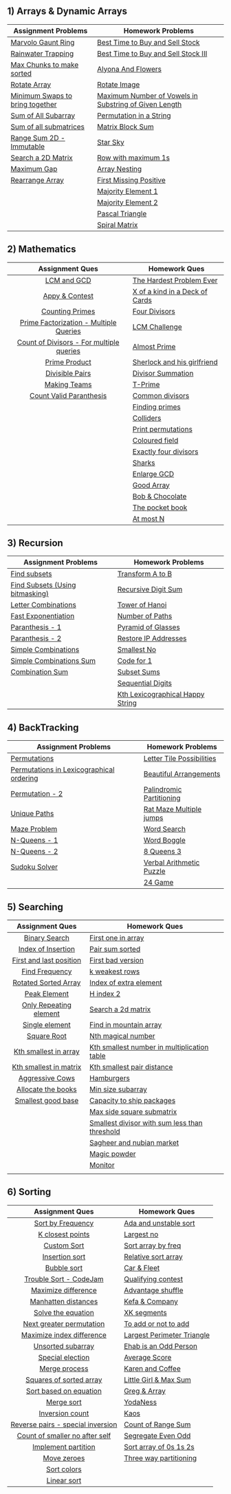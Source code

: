 
## 1) Arrays & Dynamic Arrays
| Assignment Problems                                                                                                                                                	| Homework Problems                                                                                                                               	|
|--------------------------------------------------------------------------------------------------------------------------------------------------------------------	|-------------------------------------------------------------------------------------------------------------------------------------------------	|
| [Marvolo Gaunt Ring](https://codeforces.com/problemset/problem/855/B)                                                                                              	| [Best Time to Buy and Sell Stock](https://leetcode.com/problems/best-time-to-buy-and-sell-stock/)                                               	|
| [Rainwater Trapping](https://leetcode.com/problems/trapping-rain-water/)                                                                                           	| [Best Time to Buy and Sell Stock III](https://leetcode.com/problems/best-time-to-buy-and-sell-stock-iii/)                                       	|
| [Max Chunks to make sorted](https://leetcode.com/problems/max-chunks-to-make-sorted/)                                                                              	| [Alyona And Flowers](https://codeforces.com/problemset/problem/740/B)                                                                           	|
| [Rotate Array](https://leetcode.com/problems/rotate-array/)                                                                                                        	| [Rotate Image](https://leetcode.com/problems/rotate-image/)                                                                                     	|
| [Minimum Swaps to bring together](https://practice.geeksforgeeks.org/problems/minimum-swaps-required-to-bring-all-elements-less-than-or-equal-to-k-together4847/1) 	| [Maximum Number of Vowels in Substring of Given Length](https://leetcode.com/problems/maximum-number-of-vowels-in-a-substring-of-given-length/) 	|
| [Sum of All Subarray](https://practice.geeksforgeeks.org/problems/sum-of-subarrays2229/1)                                                                          	| [Permutation in a String](https://leetcode.com/problems/permutation-in-string/)                                                                 	|
| [Sum of all submatrices](https://www.geeksforgeeks.org/sum-of-all-submatrices-of-a-given-matrix/)                                                                  	| [Matrix Block Sum](https://leetcode.com/problems/matrix-block-sum/)                                                                             	|
| [Range Sum 2D - Immutable](https://leetcode.com/problems/range-sum-query-2d-immutable/)                                                                            	| [Star Sky](https://codeforces.com/problemset/problem/835/C)                                                                                     	|
| [Search a 2D Matrix](https://leetcode.com/problems/search-a-2d-matrix-ii/)                                                                                         	| [Row with maximum 1s](https://practice.geeksforgeeks.org/problems/row-with-max-1s0023/1)                                                        	|
| [Maximum Gap](https://leetcode.com/problems/maximum-gap/)                                                                                                          	| [Array Nesting](https://leetcode.com/problems/array-nesting/)                                                                                   	|
| [Rearrange Array](https://www.geeksforgeeks.org/rearrange-array-arrj-becomes-arri-j/)                                                                              	| [First Missing Positive](https://leetcode.com/problems/first-missing-positive/)                                                                 	|
|                                                                                                                                                                    	| [Majority Element 1](https://leetcode.com/problems/majority-element/)                                                                           	|
|                                                                                                                                                                    	| [Majority Element 2](https://leetcode.com/problems/majority-element-ii/)                                                                        	|
|                                                                                                                                                                    	| [Pascal Triangle](https://leetcode.com/problems/pascals-triangle/)                                                                              	|
|                                                                                                                                                                    	| [Spiral Matrix](https://leetcode.com/problems/spiral-matrix/)                                                                                   	|

## 2) Mathematics
|                                                       Assignment Ques                                                       | Homework Ques                                                                                                        |
|:---------------------------------------------------------------------------------------------------------------------------:|----------------------------------------------------------------------------------------------------------------------|
| [LCM and GCD](https://practice.geeksforgeeks.org/problems/lcm-and-gcd4516/1)                                                | [The Hardest Problem Ever](https://www.hackerrank.com/contests/first-assessment/challenges/the-hardest-problem-ever) |
| [Appy & Contest](https://www.codechef.com/problems/HMAPPY2)                                                                 | [X of a kind in a Deck of Cards](https://leetcode.com/problems/x-of-a-kind-in-a-deck-of-cards/)                      |
| [Counting Primes](https://leetcode.com/problems/count-primes/)                                                              | [Four Divisors](https://leetcode.com/problems/four-divisors/)                                                        |
| [Prime Factorization - Multiple Queries](https://practice.geeksforgeeks.org/problems/prime-factors-and-their-powers5243/1)  | [LCM Challenge](https://codeforces.com/problemset/problem/235/A)                                                     |
| [Count of Divisors - For multiple queries](https://www.geeksforgeeks.org/efficient-program-print-number-factors-n-numbers/) | [Almost Prime](https://codeforces.com/problemset/problem/26/A)                                                       |
| [Prime Product](https://practice.geeksforgeeks.org/problems/product-of-primes5328/1)                                        | [Sherlock and his girlfriend](https://codeforces.com/contest/776/problem/B)                                          |
| [Divisible Pairs](https://practice.geeksforgeeks.org/problems/pairs-which-are-divisible-by-41920/1)                         | [Divisor Summation](https://www.spoj.com/problems/DIVSUM/)                                                           |
| [Making Teams](https://codeforces.com/contest/131/problem/C)                                                                | [T-Prime](https://codeforces.com/problemset/problem/230/B)                                                           |
| [Count Valid Paranthesis](https://www.geeksforgeeks.org/find-number-valid-parentheses-expressions-given-length/)            | [Common divisors](https://www.spoj.com/problems/COMDIV/)                                                             |
|                                                                                                                             | [Finding primes](https://www.spoj.com/problems/FINDPRM/)                                                             |
|                                                                                                                             | [Colliders](https://codeforces.com/problemset/problem/154/B)                                                         |
|                                                                                                                             | [Print permutations](https://leetcode.com/problems/prime-arrangements/)                                              |
|                                                                                                                             | [Coloured field](https://codeforces.com/problemset/problem/79/B)                                                     |
|                                                                                                                             | [Exactly four divisors](https://leetcode.com/problems/four-divisors/)                                                |
|                                                                                                                             | [Sharks](https://codeforces.com/problemset/problem/621/B)                                                            |
|                                                                                                                             | [Enlarge GCD](https://codeforces.com/problemset/problem/1034/A)                                                      |
|                                                                                                                             | [Good Array](https://leetcode.com/problems/check-if-it-is-a-good-array/)                                             |
|                                                                                                                             | [Bob & Chocolate](https://codeforces.com/problemset/problem/617/B)                                                   |
|                                                                                                                             | [The pocket book](https://codeforces.com/contest/152/problem/C)                                                      |
|                                                                                                                             | [At most N](https://leetcode.com/problems/numbers-at-most-n-given-digit-set/)                                        |


## 3) Recursion

| Assignment Problems                                                                                                                  	| Homework Problems                                                                                                                   	|
|--------------------------------------------------------------------------------------------------------------------------------------	|-------------------------------------------------------------------------------------------------------------------------------------	|
| [Find subsets](https://leetcode.com/problems/subsets/)                                                                               	| [Transform A to B](https://codeforces.com/contest/727/problem/A)                                                                    	|
| [Find Subsets (Using bitmasking)](https://leetcode.com/problems/subsets/)                                                            	| [Recursive Digit Sum](https://www.hackerrank.com/challenges/recursive-digit-sum/problem)                                            	|
| [Letter Combinations](https://leetcode.com/problems/letter-combinations-of-a-phone-number/)                                          	| [Tower of Hanoi](https://practice.geeksforgeeks.org/problems/help-the-old-man/0)                                                    	|
| [Fast Exponentiation](https://leetcode.com/problems/powx-n/)                                                                         	| [Number of Paths](https://practice.geeksforgeeks.org/problems/number-of-paths0926/1)                                                	|
| [Paranthesis - 1](https://leetcode.com/problems/generate-parentheses/)                                                               	| [Pyramid of Glasses](https://codeforces.com/contest/676/problem/B)                                                                  	|
| [Paranthesis - 2](https://www.hackerrank.com/contests/gl-bajaj-self-evaluation-evening-batch/challenges/bracket-challenge-1/problem) 	| [Restore IP Addresses](https://leetcode.com/problems/restore-ip-addresses/)                                                         	|
| [Simple Combinations](https://leetcode.com/problems/combinations/)                                                                   	| [Smallest No](https://codeforces.com/contest/55/problem/B)                                                                          	|
| [Simple Combinations Sum](https://leetcode.com/problems/combination-sum-iii/)                                                        	| [Code for 1](https://codeforces.com/problemset/problem/768/B)                                                                       	|
| [Combination Sum](https://leetcode.com/problems/combination-sum/)                                                                    	| [Subset Sums](https://practice.geeksforgeeks.org/problems/subset-sums2234/1)                                                        	|
|                                                                                                                                      	| [Sequential Digits](https://leetcode.com/problems/sequential-digits/)                                                               	|
|                                                                                                                                      	| [Kth Lexicographical Happy String](https://leetcode.com/problems/the-k-th-lexicographical-string-of-all-happy-strings-of-length-n/) 	|


## 4) BackTracking

| Assignment Problems                                                                     	| Homework Problems                                                                                              	|
|-----------------------------------------------------------------------------------------	|----------------------------------------------------------------------------------------------------------------	|
| [Permutations](https://leetcode.com/problems/permutations/)                             	| [Letter Tile Possibilities](https://leetcode.com/problems/letter-tile-possibilities/)                          	|
| [Permutations in Lexicographical ordering](https://leetcode.com/problems/permutations/) 	| [Beautiful Arrangements](https://leetcode.com/problems/beautiful-arrangement/)                                 	|
| [Permutation - 2](https://leetcode.com/problems/permutations-ii/)                       	| [Palindromic Partitioning](https://leetcode.com/problems/palindrome-partitioning/)                             	|
| [Unique Paths](https://leetcode.com/problems/unique-paths-iii/)                         	| [Rat Maze Multiple jumps](https://practice.geeksforgeeks.org/problems/rat-maze-with-multiple-jumps3852/1)      	|
| [Maze Problem](https://www.codechef.com/problems/MM1803)                                	| [Word Search](https://leetcode.com/problems/word-search/)                                                      	|
| [N-Queens - 1](https://leetcode.com/problems/n-queens/)                                 	| [Word Boggle](https://practice.geeksforgeeks.org/problems/word-boggle4143/1)                                   	|
| [N-Queens - 2](https://leetcode.com/problems/n-queens-ii/)                              	| [8 Queens 3](https://onlinejudge.org/index.php?option=com_onlinejudge&Itemid=8&page=show_problem&problem=2026) 	|
| [Sudoku Solver](https://leetcode.com/problems/sudoku-solver/)                           	| [Verbal Arithmetic Puzzle](https://leetcode.com/problems/verbal-arithmetic-puzzle/)                            	|
|                                                                                         	| [24 Game](https://leetcode.com/problems/24-game/)                                                              	|


## 5) Searching

|                                                               Assignment Ques                                                              | Homework Ques                                                                                                                        |
|:------------------------------------------------------------------------------------------------------------------------------------------:|--------------------------------------------------------------------------------------------------------------------------------------|
| [Binary Search](https://leetcode.com/problems/binary-search/)                                                                              | [First one in array](https://practice.geeksforgeeks.org/problems/index-of-first-1-in-a-sorted-array-of-0s-and-1s4048/1)              |
| [Index of Insertion](https://leetcode.com/problems/search-insert-position/)                                                                | [Pair sum sorted](https://leetcode.com/problems/two-sum-ii-input-array-is-sorted/)                                                   |
| [First and last position](https://leetcode.com/problems/find-first-and-last-position-of-element-in-sorted-array/)                          | [First bad version](https://leetcode.com/problems/first-bad-version/)                                                                |
| [Find Frequency](https://practice.geeksforgeeks.org/problems/number-of-occurrence2259/1)                                                   | [k weakest rows](https://leetcode.com/problems/the-k-weakest-rows-in-a-matrix/)                                                      |
| [Rotated Sorted Array](https://leetcode.com/problems/search-in-rotated-sorted-array/)                                                      | [Index of extra element](https://practice.geeksforgeeks.org/problems/index-of-an-extra-element/1)                                    |
| [Peak Element](https://leetcode.com/problems/find-peak-element/)                                                                           | [H index 2](https://leetcode.com/problems/h-index-ii/)                                                                               |
| [Only Repeating element](https://www.geeksforgeeks.org/find-repeating-element-sorted-array-size-n/)                                        | [Search a 2d matrix](https://leetcode.com/problems/search-a-2d-matrix/)                                                              |
| [Single element](https://leetcode.com/problems/single-element-in-a-sorted-array/)                                                          | [Find in mountain array](https://leetcode.com/problems/find-in-mountain-array/)                                                      |
| [Square Root](https://leetcode.com/problems/sqrtx/)                                                                                        | [Nth magical number](https://leetcode.com/problems/nth-magical-number/)                                                              |
| [Kth smallest in array](https://www.geeksforgeeks.org/kth-smallest-element-in-the-array-using-constant-space-when-array-cant-be-modified/) | [Kth smallest number in multiplication table](https://leetcode.com/problems/kth-smallest-number-in-multiplication-table/)            |
| [Kth smallest in matrix](https://leetcode.com/problems/kth-smallest-element-in-a-sorted-matrix/)                                           | [Kth smallest pair distance](https://leetcode.com/problems/find-k-th-smallest-pair-distance/)                                        |
| [Aggressive Cows](https://www.spoj.com/problems/AGGRCOW/)                                                                                  | [Hamburgers](https://codeforces.com/contest/371/problem/C)                                                                           |
| [Allocate the books](https://practice.geeksforgeeks.org/problems/allocate-minimum-number-of-pages0937/1)                                   | [Min size subarray](https://leetcode.com/problems/minimum-size-subarray-sum/)                                                        |
| [Smallest good base](https://leetcode.com/problems/smallest-good-base/)                                                                    | [Capacity to ship packages](https://leetcode.com/problems/capacity-to-ship-packages-within-d-days/)                                  |
|                                                                                                                                            | [Max side square submatrix](https://leetcode.com/problems/maximum-side-length-of-a-square-with-sum-less-than-or-equal-to-threshold/) |
|                                                                                                                                            | [Smallest divisor with sum less than threshold](https://leetcode.com/problems/find-the-smallest-divisor-given-a-threshold/)          |
|                                                                                                                                            | [Sagheer and nubian market](https://codeforces.com/problemset/problem/812/C)                                                         |
|                                                                                                                                            | [Magic powder](https://codeforces.com/problemset/problem/670/D2)                                                                     |
|                                                                                                                                            | [Monitor](https://codeforces.com/contest/846/problem/D)                                                                              |
|         ||


## 6) Sorting

|                                                           Assignment Ques                                                          | Homework Ques                                                                                                                                                  |
|:----------------------------------------------------------------------------------------------------------------------------------:|----------------------------------------------------------------------------------------------------------------------------------------------------------------|
| [Sort by Frequency](https://practice.geeksforgeeks.org/problems/sorting-elements-of-an-array-by-frequency/0)                       | [Ada and unstable sort](https://www.spoj.com/problems/ADAUSORT/)                                                                                               |
| [K closest points](https://leetcode.com/problems/k-closest-points-to-origin/)                                                      | [Largest no](https://leetcode.com/problems/largest-number/)                                                                                                    |
| [Custom Sort](https://leetcode.com/problems/custom-sort-string/)                                                                   | [Sort array by freq](https://practice.geeksforgeeks.org/problems/sorting-elements-of-an-array-by-frequency/0)                                                  |
| [Insertion sort](https://practice.geeksforgeeks.org/problems/insertion-sort/1)                                                     | [Relative sort array](https://leetcode.com/problems/relative-sort-array/)                                                                                      |
| [Bubble sort](https://practice.geeksforgeeks.org/problems/bubble-sort/1)                                                           | [Car & Fleet](https://leetcode.com/problems/car-fleet/)                                                                                                        |
| [Trouble Sort - CodeJam](https://codingcompetitions.withgoogle.com/codejam/round/00000000000000cb/00000000000079cb)                | [Qualifying contest](https://codeforces.com/contest/659/problem/B)                                                                                             |
| [Maximize difference](https://www.codechef.com/problems/MAXDIFF)                                                                   | [Advantage shuffle](https://leetcode.com/problems/advantage-shuffle/)                                                                                          |
| [Manhatten distances](https://www.geeksforgeeks.org/sum-manhattan-distances-pairs-points/)                                         | [Kefa & Company](https://codeforces.com/contest/580/problem/B)                                                                                                 |
| [Solve the equation](https://www.spoj.com/problems/ABCDEF/)                                                                        | [XK segments](https://codeforces.com/contest/895/problem/B)                                                                                                    |
| [Next greater permutation](https://leetcode.com/problems/next-permutation/)                                                        | [To add or not to add](https://codeforces.com/contest/231/problem/C)                                                                                           |
| [Maximize index difference](https://practice.geeksforgeeks.org/problems/maximum-index-1587115620/1)                                | [Largest Perimeter Triangle](https://leetcode.com/problems/largest-perimeter-triangle/)                                                                        |
| [Unsorted subarray](https://practice.geeksforgeeks.org/problems/length-unsorted-subarray3022/1)                                    | [Ehab is an Odd Person](https://codeforces.com/contest/1174/problem/B)                                                                                         |
| [Special election](https://www.codechef.com/MARCH18B/problems/MINVOTE)                                                             | [Average Score](https://codeforces.com/contest/1174/problem/B)                                                                                                 |
| [Merge process](https://leetcode.com/problems/merge-sorted-array/)                                                                 | [Karen and Coffee](https://codeforces.com/contest/816/problem/B)                                                                                               |
| [Squares of sorted array](https://leetcode.com/problems/squares-of-a-sorted-array/)                                                | [Little Girl & Max Sum](https://codeforces.com/contest/276/problem/C)                                                                                          |
| [Sort based on equation](https://practice.geeksforgeeks.org/problems/sort-the-given-array-after-applying-the-given-equation0304/1) | [Greg & Array](https://codeforces.com/contest/296/problem/C)                                                                                                   |
| [Merge sort](https://practice.geeksforgeeks.org/problems/merge-sort/1)                                                             | [YodaNess](https://www.spoj.com/problems/YODANESS/)                                                                                                            |
| [Inversion count](https://practice.geeksforgeeks.org/problems/inversion-of-array-1587115620/1)                                     | [Kaos](https://www.spoj.com/problems/KAOS/)                                                                                                                    |
| [Reverse pairs - special inversion](https://leetcode.com/problems/reverse-pairs/)                                                  | [Count of Range Sum](https://leetcode.com/problems/count-of-range-sum/)                                                                                        |
| [Count of smaller no after self](https://leetcode.com/problems/count-of-smaller-numbers-after-self/)                               | [Segregate Even Odd](https://practice.geeksforgeeks.org/problems/segregate-even-and-odd-numbers4629/1)                                                         |
| [Implement partition](https://practice.geeksforgeeks.org/problems/quick-sort/1)                                                    | [Sort array of 0s 1s 2s](https://practice.geeksforgeeks.org/problems/sort-an-array-of-0s-1s-and-2s4231/1)                                                      |
| [Move zeroes](https://leetcode.com/problems/move-zeroes/)                                                                          | [Three way partitioning](https://practice.geeksforgeeks.org/problems/three-way-partitioning/1/?page=1&category%5B%5D=Sorting&query=page1category%5B%5DSorting) |
| [Sort colors](https://leetcode.com/problems/sort-colors/)                                                                          |                                                                                                                                                                |
| [Linear sort](https://practice.geeksforgeeks.org/problems/efficiently-sorting-number-from-0-to-n2-15444/1)                         |                                                                                                                                                                |
